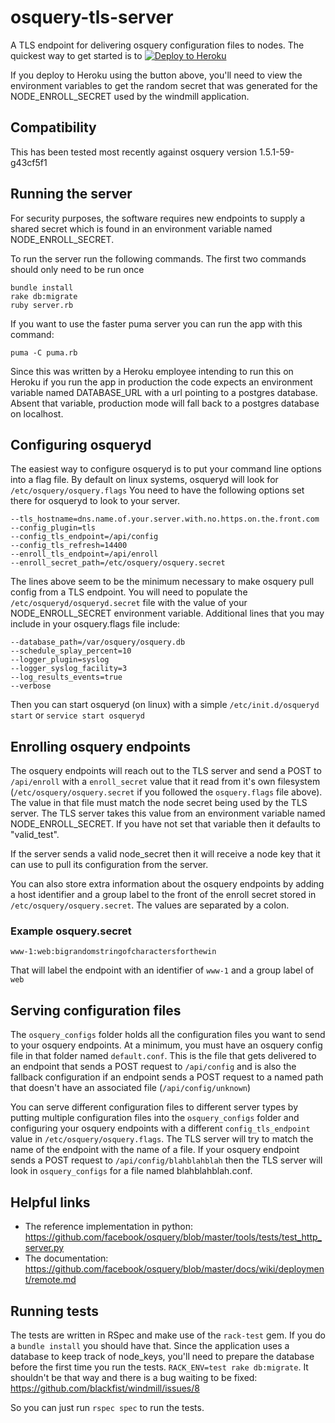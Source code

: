 # osquery-tls-server

A TLS endpoint for delivering osquery configuration files to nodes. The quickest
way to get started is to [![Deploy to Heroku](https://www.herokucdn.com/deploy/button.png)](https://heroku.com/deploy)

If you deploy to Heroku using the button above, you'll need to view the
environment variables to get the random secret that was generated for the NODE_ENROLL_SECRET
used by the windmill application.

## Compatibility

This has been tested most recently against osquery version 1.5.1-59-g43cf5f1

## Running the server

For security purposes, the software requires new endpoints to supply a shared
secret which is found in an environment variable named NODE_ENROLL_SECRET.

To run the server run the following commands. The first two commands should only
need to be run once

```
bundle install
rake db:migrate
ruby server.rb
```

If you want to use the faster puma server you can run the app with this command:

```
puma -C puma.rb
```

Since this was written by a Heroku employee intending to run this on Heroku if
you run the app in production the code expects an environment variable named
DATABASE_URL with a url pointing to a postgres database. Absent that variable,
production mode will fall back to a postgres database on localhost.

## Configuring osqueryd

The easiest way to configure osqueryd is to put your command line options
into a flag file. By default on linux systems, osqueryd will look for
`/etc/osquery/osquery.flags` You need to have the following options set there
for osqueryd to look to your server.

```
--tls_hostname=dns.name.of.your.server.with.no.https.on.the.front.com
--config_plugin=tls
--config_tls_endpoint=/api/config
--config_tls_refresh=14400
--enroll_tls_endpoint=/api/enroll
--enroll_secret_path=/etc/osquery/osquery.secret
```

The lines above seem to be the minimum necessary to make osquery pull config
from a TLS endpoint. You will need to populate the `/etc/osqueryd/osqueryd.secret`
file with the value of your NODE_ENROLL_SECRET environment variable. Additional
lines that you may include in your osquery.flags file include:

```
--database_path=/var/osquery/osquery.db
--schedule_splay_percent=10
--logger_plugin=syslog
--logger_syslog_facility=3
--log_results_events=true
--verbose
```

Then you can start osqueryd (on linux) with a simple `/etc/init.d/osqueryd start`
or `service start osqueryd`

## Enrolling osquery endpoints
The osquery endpoints will reach out to the TLS server and send a POST to `/api/enroll`
with a `enroll_secret` value that it read from it's own filesystem (`/etc/osquery/osquery.secret`
if you followed the `osquery.flags` file above). The value in that file must match
the node secret being used by the TLS server. The TLS server takes this value from an
environment variable named NODE_ENROLL_SECRET. If you have not set that variable
then it defaults to "valid_test".

If the server sends a valid node_secret then it will receive a node key that it
can use to pull its configuration from the server.

You can also store extra information about the osquery endpoints by adding
a host identifier and a group label to the front of the enroll secret stored in `/etc/osquery/osquery.secret`.
The values are separated by a colon.

### Example osquery.secret

`www-1:web:bigrandomstringofcharactersforthewin`

That will label the endpoint with an identifier of `www-1` and a group label of
`web`

## Serving configuration files
The `osquery_configs` folder holds all the configuration files you want to send
to your osquery endpoints. At a minimum, you must have an osquery config file
in that folder named `default.conf`. This is the file that gets delivered to an
endpoint that sends a POST request to `/api/config` and is also the fallback
configuration if an endpoint sends a POST request to a named path that doesn't
have an associated file (`/api/config/unknown`)

You can serve different configuration files to different server types by putting
multiple configuration files into the `osquery_configs` folder and configuring your
osquery endpoints with a different `config_tls_endpoint` value in `/etc/osquery/osquery.flags`.
The TLS server will try to match the name of the endpoint with the name of a file.
If your osquery endpoint sends a POST request to `/api/config/blahblahblah` then the
TLS server will look in `osquery_configs` for a file named blahblahblah.conf.

## Helpful links

* The reference implementation in python: https://github.com/facebook/osquery/blob/master/tools/tests/test_http_server.py
* The documentation: https://github.com/facebook/osquery/blob/master/docs/wiki/deployment/remote.md

## Running tests

The tests are written in RSpec and make use of the `rack-test` gem. If you do a
`bundle install` you should have that. Since the application uses a database to
keep track of node_keys, you'll need to prepare the database before the first
time you run the tests. `RACK_ENV=test rake db:migrate`. It shouldn't be that way
and there is a bug waiting to be fixed: https://github.com/blackfist/windmill/issues/8

So you can just run `rspec spec` to run
the tests.
